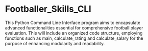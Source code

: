 # Footballer_Skills_CLI
This Python Command Line Interface program aims to encapsulate advanced functionalities essential for  comprehensive football player evaluation. This will include an organized code structure, employing  functions such as main, calculate_rating and calculate_salary for the purpose of enhancing modularity and readability.
